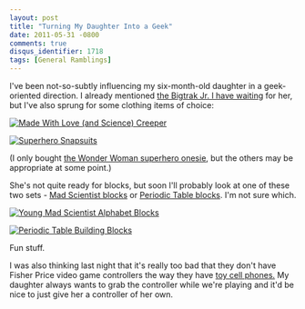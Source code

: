 ```yaml
---
layout: post
title: "Turning My Daughter Into a Geek"
date: 2011-05-31 -0800
comments: true
disqus_identifier: 1718
tags: [General Ramblings]
---
```

I've been not-so-subtly influencing my six-month-old daughter in a
geek-oriented direction. I already mentioned [the Bigtrak Jr. I have
waiting](/archive/2011/05/18/bigtrak-awesome-toy-for-subversive-programming-education.aspx)
for her, but I've also sprung for some clothing items of choice:

[![Made With Love (and Science)
Creeper](http://www.thinkgeek.com/images/products/frontsquare/e74b_love_science.jpg)](http://www.jdoqocy.com/click-4317610-10746449?url=http%3A%2F%2Fwww.thinkgeek.com%2Ftshirts-apparel%2Fkids%2Fe74b%2F%3Fref%3Dc&cjsku=0E74BTUR6M)

[![Superhero
Snapsuits](http://www.thinkgeek.com/images/products/frontsquare/e6b6_superhero_snapsuit_main.jpg)](http://www.kqzyfj.com/click-4317610-10746449?url=http%3A%2F%2Fwww.thinkgeek.com%2Ftshirts-apparel%2Fkids%2Fe6b6%2F%3Fref%3Dc&cjsku=0E6B6BLK6M)

(I only bought [the Wonder Woman superhero
onesie](http://www.anrdoezrs.net/click-4317610-10746449?url=http%3A%2F%2Fwww.thinkgeek.com%2Ftshirts-apparel%2Fkids%2Fe6b6%2F%3Fref%3Dc&cjsku=0E6B6BLK6M),
but the others may be appropriate at some point.)

She's not quite ready for blocks, but soon I'll probably look at one of
these two sets - [Mad Scientist
blocks](http://www.jdoqocy.com/click-4317610-10746449?url=http%3A%2F%2Fwww.thinkgeek.com%2Fgeek-kids%2F1-3-years%2Fb78f%2F%3Fref%3Dc&cjsku=KB78F)
or [Periodic Table
blocks](http://www.anrdoezrs.net/click-4317610-10746449?url=http%3A%2F%2Fwww.thinkgeek.com%2Fgeek-kids%2F1-3-years%2Fe5f7%2F%3Fref%3Dc&cjsku=KE5F7).
I'm not sure which.

[![Young Mad Scientist Alphabet
Blocks](http://www.thinkgeek.com/images/products/frontsquare/b78f_mad_scientist_blocks2.jpg)](http://www.jdoqocy.com/click-4317610-10746449?url=http%3A%2F%2Fwww.thinkgeek.com%2Fgeek-kids%2F1-3-years%2Fb78f%2F%3Fref%3Dc&cjsku=KB78F)

[![Periodic Table Building
Blocks](http://www.thinkgeek.com/images/products/frontsquare/e5f7_periodic_table_building_blocks.jpg)](http://www.anrdoezrs.net/click-4317610-10746449?url=http%3A%2F%2Fwww.thinkgeek.com%2Fgeek-kids%2F1-3-years%2Fe5f7%2F%3Fref%3Dc&cjsku=KE5F7)

Fun stuff.

I was also thinking last night that it's really too bad that they don't
have Fisher Price video game controllers the way they have [toy cell
phones.](http://www.jdoqocy.com/click-4317610-10746449?url=http%3A%2F%2Fwww.thinkgeek.com%2Fgeek-kids%2F1-3-years%2Fe422%2F%3Fref%3Dc&cjsku=KE422)
My daughter always wants to grab the controller while we're playing and
it'd be nice to just give her a controller of her own.
